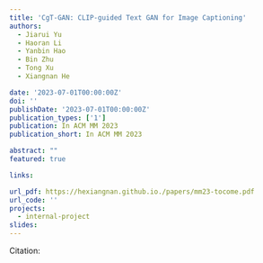 ```yaml
---
title: 'CgT-GAN: CLIP-guided Text GAN for Image Captioning'
authors:
  - Jiarui Yu
  - Haoran Li
  - Yanbin Hao
  - Bin Zhu
  - Tong Xu 
  - Xiangnan He

date: '2023-07-01T00:00:00Z'
doi: ''
publishDate: '2023-07-01T00:00:00Z'
publication_types: ['1']
publication: In ACM MM 2023 
publication_short: In ACM MM 2023 

abstract: ""
featured: true

links:

url_pdf: https://hexiangnan.github.io./papers/mm23-tocome.pdf
url_code: ''
projects:
  - internal-project
slides:
---
```




Citation:
